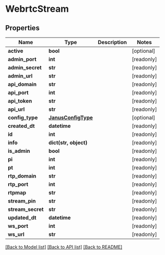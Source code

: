 # WebrtcStream


## Properties
Name | Type | Description | Notes
------------ | ------------- | ------------- | -------------
**active** | **bool** |  | [optional] 
**admin_port** | **int** |  | [readonly] 
**admin_secret** | **str** |  | [readonly] 
**admin_url** | **str** |  | [readonly] 
**api_domain** | **str** |  | [readonly] 
**api_port** | **int** |  | [readonly] 
**api_token** | **str** |  | [readonly] 
**api_url** | **str** |  | [readonly] 
**config_type** | [**JanusConfigType**](JanusConfigType.md) |  | [optional] 
**created_dt** | **datetime** |  | [readonly] 
**id** | **int** |  | [readonly] 
**info** | **dict(str, object)** |  | [readonly] 
**is_admin** | **bool** |  | [readonly] 
**pi** | **int** |  | [readonly] 
**pt** | **int** |  | [readonly] 
**rtp_domain** | **str** |  | [readonly] 
**rtp_port** | **int** |  | [readonly] 
**rtpmap** | **str** |  | [readonly] 
**stream_pin** | **str** |  | [readonly] 
**stream_secret** | **str** |  | [readonly] 
**updated_dt** | **datetime** |  | [readonly] 
**ws_port** | **int** |  | [readonly] 
**ws_url** | **str** |  | [readonly] 

[[Back to Model list]](../README.md#documentation-for-models) [[Back to API list]](../README.md#documentation-for-api-endpoints) [[Back to README]](../README.md)


